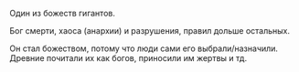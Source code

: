 Один из божеств гигантов. 

Бог смерти, хаоса (анархии) и разрушения, правил дольше остальных.

Он стал божеством, потому что люди сами его выбрали/назначили. Древние почитали их как богов, приносили им жертвы и тд.